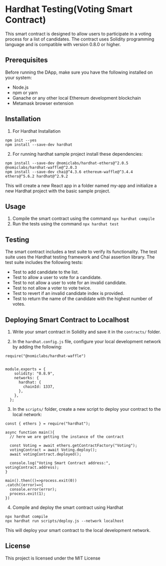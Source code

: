 # Hardhat Testing(Voting Smart Contract)

This smart contract is designed to allow users to participate in a voting process for a list of candidates. The contract uses Solidity programming language and is compatible with version 0.8.0 or higher.

## Prerequisites

Before running the DApp, make sure you have the following installed on your system:

- Node.js
- npm or yarn
- Ganache or any other local Ethereum development blockchain
- Metamask browser extension

## Installation

1. For Hardhat Installation
``` 
npm init --yes
npm install --save-dev hardhat
```

2. For running hardhat sample project install these dependencies:
```
npm install --save-dev @nomiclabs/hardhat-ethers@^2.0.5 @nomiclabs/hardhat-waffle@^2.0.3 
npm install --save-dev chai@^4.3.6 ethereum-waffle@^3.4.4 ethers@^5.6.2 hardhat@^2.9.2
```
This will create a new React app in a folder named my-app and initialize a new Hardhat project with the basic sample project.

## Usage

1. Compile the smart contract using the command `npx hardhat compile`
2. Run the tests using the command `npx hardhat test`

## Testing

The smart contract includes a test suite to verify its functionality. The test suite uses the Hardhat testing framework and Chai assertion library. The test suite includes the following tests:

- Test to add candidate to the list.
- Test to allow a user to vote for a candidate.
- Test to not allow a user to vote for an invalid candidate.
- Test to not allow a voter to vote twice.
- Test to revert if an invalid candidate index is provided.
- Test to return the name of the candidate with the highest number of votes.

## Deploying Smart Contract to Localhost

1. Write your smart contract in Solidity and save it in the `contracts/` folder.

2. In the `hardhat.config.js` file, configure your local development network by adding the following:

```
require("@nomiclabs/hardhat-waffle")


module.exports = {
    solidity: "0.8.9",
    networks: {
      hardhat: {
        chainId: 1337,
      },
    },
  };
  ```

  3. In the `scripts/` folder, create a new script to deploy your contract to the local network:
  ```
 const { ethers } = require("hardhat");

async function main(){
    // here we are getting the instance of the contract

    const Voting = await ethers.getContractFactory("Voting");
    votingContract = await Voting.deploy();
    await votingContract.deployed();

    console.log("Voting Smart Contract address:", votingContract.address);
}

main().then(()=>process.exit(0))
.catch((error)=>{
    console.error(error);
    process.exit(1);
})
```
4. Compile and deploy the smart contract using Hardhat

```
npx hardhat compile
npx hardhat run scripts/deploy.js --network localhost

``` 

This will deploy your smart contract to the local development network.

## License

This project is licensed under the MIT License
